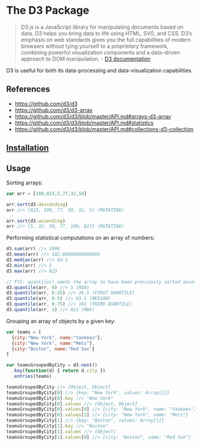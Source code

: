 
# The D3 Package

> D3.js is a JavaScript library for manipulating documents based on data. D3 helps you bring data to life using HTML, SVG, and CSS. D3’s emphasis on web standards gives you the full capabilities of modern browsers without tying yourself to a proprietary framework, combining powerful visualization components and a data-driven approach to DOM manipulation. - [D3 documentation](https://d3js.org/)

D3 is useful for both its data-processing and data-visualization capabilities.

## References
  + https://github.com/d3/d3
  + https://github.com/d3/d3-array
  + https://github.com/d3/d3/blob/master/API.md#arrays-d3-array
  + https://github.com/d3/d3/blob/master/API.md#statistics
  + https://github.com/d3/d3/blob/master/API.md#collections-d3-collection

## [Installation](https://github.com/d3/d3-array#installing)

## Usage

Sorting arrays:

```js
var arr = [109,823,5,77,32,50]

arr.sort(d3.descending)
arr //> [823, 109, 77, 50, 32, 5] (MUTATING)

arr.sort(d3.ascending)
arr //> [5, 32, 50, 77, 109, 823] (MUTATING)
```

Performing statistical computations on an array of numbers:

```js
d3.sum(arr) //> 1096
d3.mean(arr) //> 182.66666666666666
d3.median(arr) //> 63.5
d3.min(arr) //> 5
d3.max(arr) //> 823
```

```js
// FYI: quantile() needs the array to have been previously sorted ascending!
d3.quantile(arr, 0) //> 5 (MIN)
d3.quantile(arr, 0.25) //> 36.5 (FIRST QUARTILE)
d3.quantile(arr, 0.5) //> 63.5 (MEDIAN)
d3.quantile(arr, 0.75) //> 101 (THIRD QUARTILE)
d3.quantile(arr, 1) //> 823 (MAX)
```

Grouping an array of objects by a given key:

```` js
var teams = [
  {city:"New York", name:"Yankees"},
  {city:"New York", name:"Mets"},
  {city:"Boston", name:"Red Sox"}
]

var teamsGroupedByCity = d3.nest()
  .key(function(d) { return d.city })
  .entries(teams)

teamsGroupedByCity //> [Object, Object]
teamsGroupedByCity[0] //> {key: "New York", values: Array[2]}
teamsGroupedByCity[0].key //> "New York"
teamsGroupedByCity[0].values //> [Object, Object]
teamsGroupedByCity[0].values[0] //> {city: "New York", name: "Yankees"}
teamsGroupedByCity[0].values[1] //> {city: "New York", name: "Mets"}
teamsGroupedByCity[1] //> {key: "Boston", values: Array[1]}
teamsGroupedByCity[1].key //> "Boston"
teamsGroupedByCity[1].values //> [Object]
teamsGroupedByCity[1].values[0] //> {city: "Boston", name: "Red Sox"}
````
